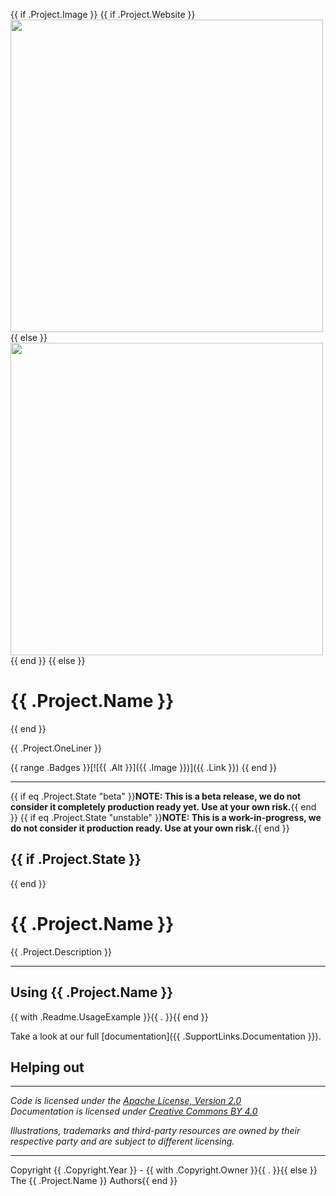 {{ if .Project.Image }}
{{ if .Project.Website }}
<a href="{{ .Project.Website }}"><img src="{{ .Project.Image }}" width="500"/></a>
{{ else }}
<img src="{{ .Project.Image }}" width="500"/>
{{ end }}
{{ else }}
# {{ .Project.Name }}
{{ end }}

{{ .Project.OneLiner }}

{{ range .Badges }}[![{{ .Alt }}]({{ .Image }})]({{ .Link }}) {{ end }}

----

{{ if eq .Project.State "beta" }}**NOTE: This is a beta release, we do not consider it completely production ready yet. Use at your own risk.**{{ end }}
{{ if eq .Project.State "unstable" }}**NOTE: This is a work-in-progress, we do not consider it production ready. Use at your own risk.**{{ end }}

{{ if .Project.State }}
---
{{ end }}

# {{ .Project.Name }}
{{ .Project.Description }}

---

## Using {{ .Project.Name }}

{{ with .Readme.UsageExample }}{{ . }}{{ end }}

Take a look at our full [documentation]({{ .SupportLinks.Documentation }}).

## Helping out

<!-- contributing details -->

----

*Code is licensed under the [Apache License, Version 2.0](/LICENSE)*  
*Documentation is licensed under [Creative Commons BY 4.0](/docs/LICENSE)*  

*Illustrations, trademarks and third-party resources are owned by their respective party and are subject to different licensing.*

---

Copyright {{ .Copyright.Year }} - {{ with .Copyright.Owner }}{{ . }}{{ else }} The {{ .Project.Name }} Authors{{ end }}
